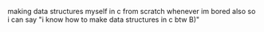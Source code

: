 making data structures myself in c from scratch whenever im bored also so i can say "i know how to make data structures in c btw B)"
